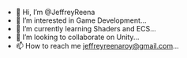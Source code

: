 - 👋 Hi, I’m @JeffreyReena
- 👀 I’m interested in Game Development...
- 🌱 I’m currently learning Shaders and ECS...
- 💞️ I’m looking to collaborate on Unity...
- 📫 How to reach me jeffreyreenaroy@gmail.com...

<!---
JeffreyReena/JeffreyReena is a ✨ special ✨ repository because its `README.md` (this file) appears on your GitHub profile.
You can click the Preview link to take a look at your changes.
--->
